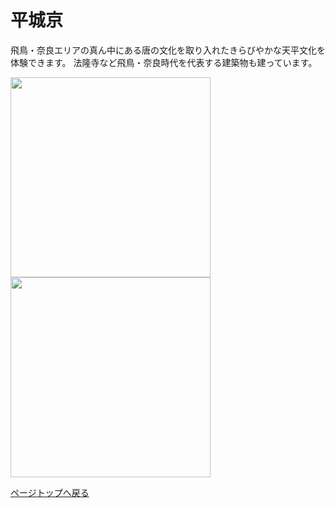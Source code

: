 # 平城京
  
  飛鳥・奈良エリアの真ん中にある唐の文化を取り入れたきらびやかな天平文化を体験できます。
  法隆寺など飛鳥・奈良時代を代表する建築物も建っています。

  <img src="https://takajo-soft16.github.io/NaraAsuka_Rekishi-land/タイトル.png" width="320"> <img src="https://takajo-soft16.github.io/NaraAsuka_Rekishi-land/7818fa74ff1c50678fa13b056a0b7510_t.jpeg" width="320"> 
      
  [ページトップへ戻る](https://takajo-soft16.github.io/NaraAsuka_Rekishi-land/index)
